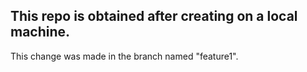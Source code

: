 ## This repo is obtained after creating on a local machine.
This change was made in the branch named "feature1".